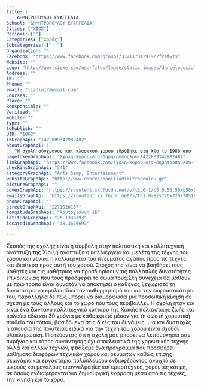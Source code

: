 ```yaml
---
title: |
    ΔΗΜΗΤΡΟΠΟΥΛΟΥ ΕΥΑΓΓΕΛΙΑ
School: "ΔΗΜΗΤΡΟΠΟΥΛΟΥ ΕΥΑΓΓΕΛΙΑ"
Cities: ["ΧΙΟΣ"]
Perioxi: [""]
Categories: ["Χορός"]
Subcategories: ["  "]
Organization: ""
Facebook: "https://www.facebook.com/groups/337117342919/?fref=ts"
Website: ""
Logo: "http://www.sisxe.com/userfiles/Image/static_images/dancelogos/allegro.jpg"
Address: ""
TK: ""
Phone: ""
email: "liadim17@gmail.com"
Courses: ""
Place: ""
Rensponsible: ""
Verified: ""
mobile: ""
type: ""
toPublish: ""
UID: "1862"
idGraphApi: "1422809347982482"
aboutGraphApi: | 
   "H σχολή σύγχρονου και κλασικού χορού ιδρύθηκε στη Χίο το 1986 από την χορεύτρια-δασκάλα-χορογράφο Λία Δημητροπούλου."
pagetokenGraphApi: "Σχολή-Χορού-Λία-Δημητροπούλου-1422809347982482"
linkGraphApi: "https://www.facebook.com/Σχολή-Χορού-Λία-Δημητροπούλου-1422809347982482/"
checkinsGraphApi: "341"
categoryGraphApi: "Arts &amp; Entertainment"
websiteGraphApi: "http://www.danceschoolliadimitropoulou.gr"
pictureGraphApi: ""
coverGraphApi: "https://scontent.xx.fbcdn.net/v/t1.0-1/c5.0.50.50/p50x50/10338344_1422846357978781_5024273760530307596_n.jpg?oh=312466a9a3d8d14494f38d9d14ce8e53&amp;oe=5B02CD85"
emailsGraphApi: "https://scontent.xx.fbcdn.net/v/t31.0-8/s720x720/28516788_2002326300030781_5446854344883088357_o.jpg?oh=fa4ce74c20ec1cf5a28e56e7869c2871&amp;oe=5B36C9AD"
phoneGraphApi: ""
streetGraphApi: "2271020137"
longitudeGraphApi: "Κοντογιάννη 16"
latitudeGraphApi: "26.1339793"
locatedinGraphApi: "38.3676697"

---
```


Σκοπός της σχολής είναι η συμβολή στην πολιτιστική και καλλιτεχνική ανάπτυξη της Χίου,η ανάπτυξη η καλλιέργεια και μελέτη της τέχνης του χορού και γενικά η καλλιέργεια του πνεύματος αγάπης προς τις τέχνες και ιδιαίτερα προς αυτή του χορού. Στόχος της είναι να βοηθήσει τους μαθητές και τις μαθήτριες να προσδιορίσουν τις πολλαπλές δυνατότητες επικοινωνίας που τους προσφέρει το σώμα τους.Στη συνέχεια θα μάθουν με ποιο τρόπο είναι δυνατόν να αποκτήσει ο καθένας ξεχωριστά τη δυνατότητα να εμπλουτίσει τον αυθορμητισμό του και την εκφραστικότητα του, παράλληλα δε πως μπορεί να διαμορφώσει μια προσωπική κίνηση σε σχέση με τους άλλους και το χώρο που τους περιβάλλει. Η σχολή ήταν και είναι ένα ζωντανό καλλιτεχνικό κύτταρο της Χιακής πολιτιστικής ζωής και παλεύει εδώ και 30 χρόνια με κάθε εφικτό μέσον για τη σωστή χορευτική παιδεία του τόπου, βασιζόμενα στις δικές του δυνάμεις, μια και δυστυχώς η απουσία της πολιτείας ειδικά για την τέχνη του χορού είναι σχεδόν ολοκληρωτική. Πιστεύοντας ότι η σχολή μας μπορεί να λειτουργήσει σαν πυρήνας και τόπος συνάντησης όχι αποκλειστικά της χορευτικής τέχνης αλλά και άλλων τεχνών, φτιάξαμε ένα πρόγραμμα που προσφέρει μαθήματα διαφόρων τεχνικών χορού και ρευμάτων καθώς επίσης σεμινάρια και εργαστήρια πολύπλευρου ενδιαφέροντος ανοιχτό σε μικρούς και μεγάλους επαγγελματίες και ερασιτέχνες, χορευτές και μη, σε όσους ενδιαφέρονται για δημιουργική έκφραση μέσα από τις τέχνες, την κίνηση και το χορό.

